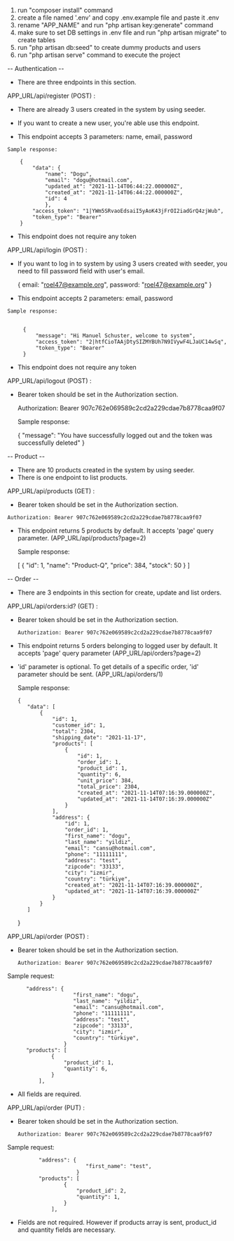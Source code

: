 1) run "composer install" command
2) create a file named '.env' and copy .env.example file and paste it .env
3) rename "APP_NAME" and run "php artisan key:generate" command
4) make sure to set DB settings in .env file and run "php artisan migrate" to create tables
5) run "php artisan db:seed" to create dummy products and users
6) run "php artisan serve" command to execute the project

-- Authentication --
- There are three endpoints in this section.

APP_URL/api/register (POST)  :  
  
   - There are already 3 users created in the system by using seeder.
   
   - If you want to create a new user, you're able use this endpoint.
   
   - This endpoint accepts 3 parameters: name, email, password
    
    Sample response:
      
        {
            "data": {
                "name": "Dogu",
                "email": "dogu@hotmail.com",
                "updated_at": "2021-11-14T06:44:22.000000Z",
                "created_at": "2021-11-14T06:44:22.000000Z",
                "id": 4
                },
            "access_token": "1|YWm5SRvaoEdsaiI5yAoK43jFrOI2iadGrQ4zjWub",
            "token_type": "Bearer"
        }
    
   - This endpoint does not require any token
    
    
APP_URL/api/login (POST)  :  
   
   - If you want to log in to system by using 3 users created with seeder, you need to fill password
    field with user's email.
      
        {
            email: "roel47@example.org",
            password: "roel47@example.org"
        }
    
   - This endpoint accepts 2 parameters: email, password
    
    Sample response:
       
       
         {
             "message": "Hi Manuel Schuster, welcome to system",
             "access_token": "2|htfCioTAAjDtySIZMYBUh7N9IVywF4LJaUC14wSq",
             "token_type": "Bearer"
         }
    
    
   - This endpoint does not require any token

APP_URL/api/logout (POST)  : 

   - Bearer token should be set in the Authorization section.
    
    
     Authorization: Bearer 907c762e069589c2cd2a229cdae7b8778caa9f07
     
     Sample response:
     
        {
             "message": "You have successfully logged out and the token was successfully deleted"
        }

-- Product --

   - There are 10 products created in the system by using seeder.
   - There is one endpoint to list products.
   
APP_URL/api/products (GET)  :

   - Bearer token should be set in the Authorization section.
       
    Authorization: Bearer 907c762e069589c2cd2a229cdae7b8778caa9f07
    
    

   - This endpoint returns 5 products by default. It accepts 'page' query parameter.
   (APP_URL/api/products?page=2)
   
        
     Sample response:
     
        [
            {
                "id": 1,
                "name": "Product-Q",
                "price": 384,
                "stock": 50
            }
        ]

-- Order --

   - There are 3 endpoints in this section for create, update and list orders.
   
APP_URL/api/orders:id? (GET)  :
    
   - Bearer token should be set in the Authorization section.
           
         Authorization: Bearer 907c762e069589c2cd2a229cdae7b8778caa9f07


   - This endpoint returns 5 orders belonging to logged user by default. It accepts 'page' query parameter
   (APP_URL/api/orders?page=2)
   
   - 'id' parameter is optional. To get details of a specific order, 'id' parameter should be sent.
    (APP_URL/api/orders/1)

        
       Sample response: 
        
        
         {
            "data": [
                {
                    "id": 1,
                    "customer_id": 1,
                    "total": 2304,
                    "shipping_date": "2021-11-17",
                    "products": [
                        {
                            "id": 1,
                            "order_id": 1,
                            "product_id": 1,
                            "quantity": 6,
                            "unit_price": 384,
                            "total_price": 2304,
                            "created_at": "2021-11-14T07:16:39.000000Z",
                            "updated_at": "2021-11-14T07:16:39.000000Z"
                        }
                    ],
                    "address": {
                        "id": 1,
                        "order_id": 1,
                        "first_name": "dogu",
                        "last_name": "yildiz",
                        "email": "cansu@hotmail.com",
                        "phone": "11111111",
                        "address": "test",
                        "zipcode": "33133",
                        "city": "izmir",
                        "country": "türkiye",
                        "created_at": "2021-11-14T07:16:39.000000Z",
                        "updated_at": "2021-11-14T07:16:39.000000Z"
                    }
                }
            ]
        }
        
APP_URL/api/order (POST)  :

   - Bearer token should be set in the Authorization section.
           
         Authorization: Bearer 907c762e069589c2cd2a229cdae7b8778caa9f07
         
         
   Sample request: 
   
          "address": {
                         "first_name": "dogu",
                         "last_name": "yildiz",
                         "email": "cansu@hotmail.com",
                         "phone": "11111111",
                         "address": "test",
                         "zipcode": "33133",
                         "city": "izmir",
                         "country": "türkiye",
                      }
          "products": [
                  {
                      "product_id": 1,
                      "quantity": 6,
                  }
              ],
    

- All fields are required.

APP_URL/api/order (PUT)  :

   - Bearer token should be set in the Authorization section.
               
         Authorization: Bearer 907c762e069589c2cd2a229cdae7b8778caa9f07
             
   Sample request: 
       
              "address": {
                             "first_name": "test",
                          }
              "products": [
                      {
                          "product_id": 2,
                          "quantity": 1,
                      }
                  ],
 


- Fields are not required. However if products array is sent, product_id and quantity fields are 
necessary.
